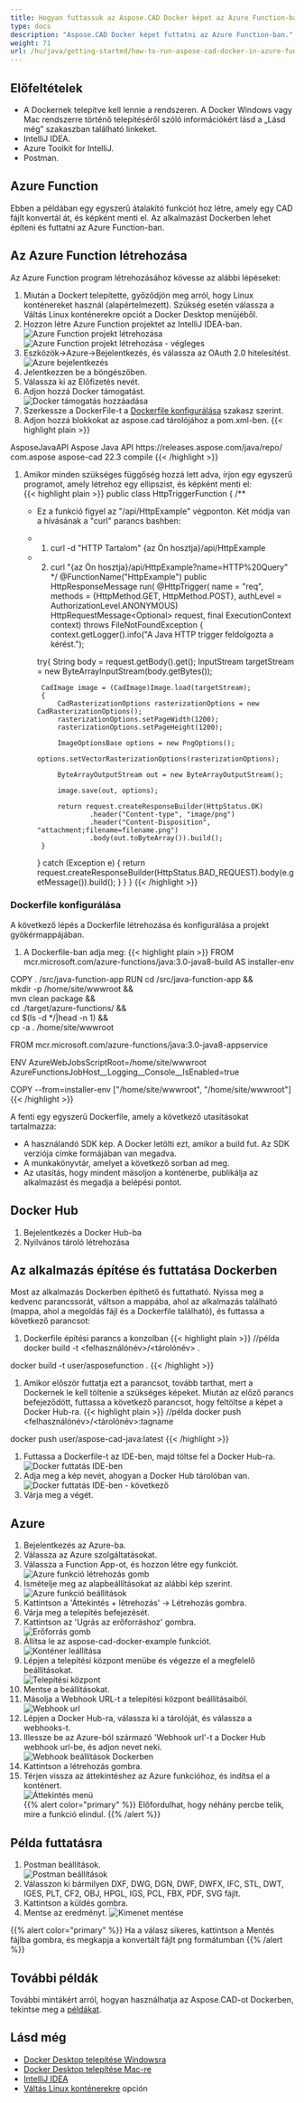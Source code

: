 ```yaml
---
title: Hogyan futtassuk az Aspose.CAD Docker képet az Azure Function-ban
type: docs
description: "Aspose.CAD Docker képet futtatni az Azure Function-ban."
weight: 71
url: /hu/java/getting-started/how-to-run-aspose-cad-docker-in-azure-function/
---
```


## Előfeltételek
- A Dockernek telepítve kell lennie a rendszeren. A Docker Windows vagy Mac rendszerre történő telepítéséről szóló információkért lásd a „Lásd még” szakaszban található linkeket.
- IntelliJ IDEA.
- Azure Toolkit for IntelliJ.
- Postman.

## Azure Function

Ebben a példában egy egyszerű átalakító funkciót hoz létre, amely egy CAD fájlt konvertál át, és képként menti el. Az alkalmazást Dockerben lehet építeni és futtatni az Azure Function-ban.

## Az Azure Function létrehozása

Az Azure Function program létrehozásához kövesse az alábbi lépéseket:
1. Miután a Dockert telepítette, győződjön meg arról, hogy Linux konténereket használ (alapértelmezett). Szükség esetén válassza a Váltás Linux konténerekre opciót a Docker Desktop menüjéből.
1. Hozzon létre Azure Function projektet az IntelliJ IDEA-ban.<br>
![Azure Function projekt létrehozása](/cad/_assets/java/java-azure/create-function-ide-1.png)<br>
![Azure Function projekt létrehozása - végleges](/cad/_assets/java/java-azure/create-function-ide-2.png)<br>
1. Eszközök->Azure->Bejelentkezés, és válassza az OAuth 2.0 hitelesítést.<br>
![Azure bejelentkezés](/cad/_assets/java/java-azure/sign-in-azure.png)<br>
1. Jelentkezzen be a böngészőben.
1. Válassza ki az Előfizetés nevét.
1. Adjon hozzá Docker támogatást.<br>
![Docker támogatás hozzáadása](/cad/_assets/java/java-azure/add-docker-support.png)<br>
1. Szerkessze a DockerFile-t a <a href="#configuring-a-dockerfile">Dockerfile konfigurálása</a> szakasz szerint.
1. Adjon hozzá blokkokat az aspose.cad tárolójához a pom.xml-ben.
{{< highlight plain >}}
<repositories>
    <repository>
		<id>AsposeJavaAPI</id>
        <name>Aspose Java API</name>
        <url>https://releases.aspose.com/java/repo/</url>
    </repository>
</repositories>

<dependencies>
 <dependency>
    <groupId>com.aspose</groupId>
    <artifactId>aspose-cad</artifactId>
    <version>22.3</version>
    <scope>compile</scope>
  </dependency>
</dependencies>
{{< /highlight >}}

1. Amikor minden szükséges függőség hozzá lett adva, írjon egy egyszerű programot, amely létrehoz egy ellipszist, és képként menti el:<br>
{{< highlight plain >}}
public class HttpTriggerFunction {
    /**
     * Ez a funkció figyel az "/api/HttpExample" végponton. Két módja van a hívásának a "curl" parancs bashben:
     * 1. curl -d "HTTP Tartalom" {az Ön hosztja}/api/HttpExample
     * 2. curl "{az Ön hosztja}/api/HttpExample?name=HTTP%20Query"
     */
    @FunctionName("HttpExample")
    public HttpResponseMessage run(
            @HttpTrigger(
                name = "req",
                methods = {HttpMethod.GET, HttpMethod.POST},
                authLevel = AuthorizationLevel.ANONYMOUS)
                HttpRequestMessage<Optional<String>> request,
            final ExecutionContext context) throws FileNotFoundException {
        context.getLogger().info("A Java HTTP trigger feldolgozta a kérést.");

        try{
            String body = request.getBody().get();
            InputStream targetStream = new ByteArrayInputStream(body.getBytes());

            CadImage image = (CadImage)Image.load(targetStream);
            {
                CadRasterizationOptions rasterizationOptions = new CadRasterizationOptions();
                rasterizationOptions.setPageWidth(1200);
                rasterizationOptions.setPageHeight(1200);

                ImageOptionsBase options = new PngOptions();
                options.setVectorRasterizationOptions(rasterizationOptions);

                ByteArrayOutputStream out = new ByteArrayOutputStream();

                image.save(out, options);

                return request.createResponseBuilder(HttpStatus.OK)
                        .header("Content-type", "image/png")
                        .header("Content-Disposition", "attachment;filename=filename.png")
                        .body(out.toByteArray()).build();
            }
        }
        catch (Exception e)
		{
            return request.createResponseBuilder(HttpStatus.BAD_REQUEST).body(e.getMessage()).build();
        }
    }
}
{{< /highlight >}}

### Dockerfile konfigurálása

A következő lépés a Dockerfile létrehozása és konfigurálása a projekt gyökérmappájában.

1. A Dockerfile-ban adja meg:
{{< highlight plain >}}
FROM mcr.microsoft.com/azure-functions/java:3.0-java8-build AS installer-env

COPY . /src/java-function-app
RUN cd /src/java-function-app && \
    mkdir -p /home/site/wwwroot && \
    mvn clean package && \
    cd ./target/azure-functions/ && \
    cd $(ls -d */|head -n 1) && \
    cp -a . /home/site/wwwroot

FROM mcr.microsoft.com/azure-functions/java:3.0-java8-appservice

ENV AzureWebJobsScriptRoot=/home/site/wwwroot \
    AzureFunctionsJobHost__Logging__Console__IsEnabled=true

COPY --from=installer-env ["/home/site/wwwroot", "/home/site/wwwroot"]
{{< /highlight >}}

A fenti egy egyszerű Dockerfile, amely a következő utasításokat tartalmazza:

- A használandó SDK kép. A Docker letölti ezt, amikor a build fut. Az SDK verziója címke formájában van megadva.
- A munkakönyvtár, amelyet a következő sorban ad meg.
- Az utasítás, hogy mindent másoljon a konténerbe, publikálja az alkalmazást és megadja a belépési pontot.

## Docker Hub
1. Bejelentkezés a Docker Hub-ba
1. Nyilvános tároló létrehozása

## Az alkalmazás építése és futtatása Dockerben
 
 Most az alkalmazás Dockerben építhető és futtatható. Nyissa meg a kedvenc parancssorát, váltson a mappába, ahol az alkalmazás található (mappa, ahol a megoldás fájl és a Dockerfile található), és futtassa a következő parancsot:

1. Dockerfile építési parancs a konzolban
{{< highlight plain >}}
//példa
docker build -t <felhasználónév>/<tárolónév> .

docker build -t user/asposefunction .
{{< /highlight >}}
 
1. Amikor először futtatja ezt a parancsot, tovább tarthat, mert a Dockernek le kell töltenie a szükséges képeket. Miután az előző parancs befejeződött, futtassa a következő parancsot, hogy feltöltse a képet a Docker Hub-ra.
{{< highlight plain >}}
//példa
docker push <felhasználónév>/<tárolónév>:tagname

docker push user/aspose-cad-java:latest
{{< /highlight >}}

1. Futtassa a Dockerfile-t az IDE-ben, majd töltse fel a Docker Hub-ra.<br>
![Docker futtatás IDE-ben](/cad/_assets/java/java-azure/docker-run-in-ide.png)<br>
1. Adja meg a kép nevét, ahogyan a Docker Hub tárolóban van.<br>
![Docker futtatás IDE-ben - következő](/cad/_assets/java/java-azure/docker-run-in-ide-1.png)<br>
1. Várja meg a végét.

## Azure

1. Bejelentkezés az Azure-ba.
1. Válassza az Azure szolgáltatásokat.
1. Válassza a Function App-ot, és hozzon létre egy funkciót.<br>
![Azure funkció létrehozás gomb](/cad/_assets/java/java-azure/create-function-azure.png)<br>
1. Ismételje meg az alapbeállításokat az alábbi kép szerint.<br>
![Azure funkció beállítások](/cad/_assets/java/java-azure/create-function-settings.png)<br>
1. Kattintson a 'Áttekintés + létrehozás' -> Létrehozás gombra.
1. Várja meg a telepítés befejezését.
1. Kattintson az 'Ugrás az erőforráshoz' gombra.<br>
![Erőforrás gomb](/cad/_assets/java/java-azure/go-to-resource.png)<br>
1. Állítsa le az aspose-cad-docker-example funkciót.<br>
![Konténer leállítása](/cad/_assets/java/java-azure/stop-container.png)<br>
1. Lépjen a telepítési központ menübe és végezze el a megfelelő beállításokat.<br>
![Telepítési központ](/cad/_assets/java/java-azure/deployment-center.png)<br>
1. Mentse a beállításokat.
1. Másolja a Webhook URL-t a telepítési központ beállításaiból.<br>
![Webhook url](/cad/_assets/java/java-azure/webhook-url.png)<br>
1. Lépjen a Docker Hub-ra, válassza ki a tárolóját, és válassza a webhooks-t.
1. Illessze be az Azure-ból származó 'Webhook url'-t a Docker Hub webhook url-be, és adjon nevet neki.<br>
![Webhook beállítások Dockerben](/cad/_assets/java/java-azure/webhook.png)<br>
1. Kattintson a létrehozás gombra.
1. Térjen vissza az áttekintéshez az Azure funkcióhoz, és indítsa el a konténert.<br>
![Áttekintés menü](/cad/_assets/java/java-azure/overview.png)<br>
{{% alert color="primary" %}} 
Előfordulhat, hogy néhány percbe telik, mire a funkció elindul.
{{% /alert %}}

## Példa futtatásra

1. Postman beállítások.<br>
![Postman beállítások](/cad/_assets/java/java-azure/postman-settings.png)<br>
1. Válasszon ki bármilyen DXF, DWG, DGN, DWF, DWFX, IFC, STL, DWT, IGES, PLT, CF2, OBJ, HPGL, IGS, PCL, FBX, PDF, SVG fájlt.
1. Kattintson a küldés gombra.
1. Mentse az eredményt.
![Kimenet mentése](/cad/_assets/java/java-azure/response-postman.png)<br>

{{% alert color="primary" %}} 
Ha a válasz sikeres, kattintson a Mentés fájlba gombra, és megkapja a konvertált fájlt png formátumban
{{% /alert %}}

## További példák

További mintákért arról, hogyan használhatja az Aspose.CAD-ot Dockerben, tekintse meg a [példákat](https://github.com/aspose-cad/Aspose.CAD-Documentation).


## Lásd még

- [Docker Desktop telepítése Windowsra](https://docs.docker.com/docker-for-windows/install/)
- [Docker Desktop telepítése Mac-re](https://docs.docker.com/docker-for-mac/install/)
- [IntelliJ IDEA](https://www.jetbrains.com/idea/)
- [Váltás Linux konténerekre](https://docs.docker.com/docker-for-windows/#switch-between-windows-and-linux-containers) opción
